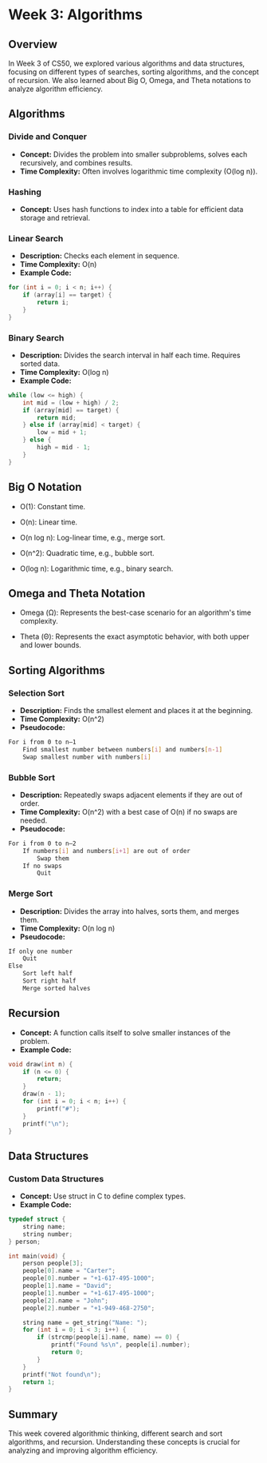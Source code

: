 # Week 3: Algorithms

## Overview
In Week 3 of CS50, we explored various algorithms and data structures, focusing on different types of searches, sorting algorithms, and the concept of recursion. We also learned about Big O, Omega, and Theta notations to analyze algorithm efficiency.

## Algorithms

### Divide and Conquer
- **Concept:** Divides the problem into smaller subproblems, solves each recursively, and combines results.
- **Time Complexity:** Often involves logarithmic time complexity (O(log n)).

### Hashing
- **Concept:** Uses hash functions to index into a table for efficient data storage and retrieval.

### Linear Search
- **Description:** Checks each element in sequence.
- **Time Complexity:** O(n)
- **Example Code:**
```c
for (int i = 0; i < n; i++) {
    if (array[i] == target) {
        return i;
    }
}
```

### Binary Search

- **Description:** Divides the search interval in half each time. Requires sorted data.
- **Time Complexity:** O(log n)
- **Example Code:**
```c
while (low <= high) {
    int mid = (low + high) / 2;
    if (array[mid] == target) {
        return mid;
    } else if (array[mid] < target) {
        low = mid + 1;
    } else {
        high = mid - 1;
    }
}
```

## Big O Notation

- O(1): Constant time.

- O(n): Linear time.

- O(n log n): Log-linear time, e.g., merge sort.

- O(n^2): Quadratic time, e.g., bubble sort.

- O(log n): Logarithmic time, e.g., binary search.

## Omega and Theta Notation

- Omega (Ω): Represents the best-case scenario for an algorithm's time complexity.

- Theta (Θ): Represents the exact asymptotic behavior, with both upper and lower bounds.

## Sorting Algorithms

### Selection Sort

- **Description:** Finds the smallest element and places it at the beginning.
- **Time Complexity:** O(n^2)
- **Pseudocode:**

```bash
For i from 0 to n–1
    Find smallest number between numbers[i] and numbers[n-1]
    Swap smallest number with numbers[i]
```

### Bubble Sort

- **Description:** Repeatedly swaps adjacent elements if they are out of order.
- **Time Complexity:** O(n^2) with a best case of O(n) if no swaps are needed.
- **Pseudocode:**

```bash
For i from 0 to n–2
    If numbers[i] and numbers[i+1] are out of order
        Swap them
    If no swaps
        Quit
```

### Merge Sort

- **Description:** Divides the array into halves, sorts them, and merges them.
- **Time Complexity:** O(n log n)
- **Pseudocode:**

```bash
If only one number
    Quit
Else
    Sort left half
    Sort right half
    Merge sorted halves
```

## Recursion

- **Concept:** A function calls itself to solve smaller instances of the problem.
- **Example Code:**

```c
void draw(int n) {
    if (n <= 0) {
        return;
    }
    draw(n - 1);
    for (int i = 0; i < n; i++) {
        printf("#");
    }
    printf("\n");
}
```

## Data Structures

### Custom Data Structures
- **Concept:** Use struct in C to define complex types.
- **Example Code:**

```c
typedef struct {
    string name;
    string number;
} person;

int main(void) {
    person people[3];
    people[0].name = "Carter";
    people[0].number = "+1-617-495-1000";
    people[1].name = "David";
    people[1].number = "+1-617-495-1000";
    people[2].name = "John";
    people[2].number = "+1-949-468-2750";

    string name = get_string("Name: ");
    for (int i = 0; i < 3; i++) {
        if (strcmp(people[i].name, name) == 0) {
            printf("Found %s\n", people[i].number);
            return 0;
        }
    }
    printf("Not found\n");
    return 1;
}
```

## Summary

This week covered algorithmic thinking, different search and sort algorithms, and recursion. Understanding these concepts is crucial for analyzing and improving algorithm efficiency.





